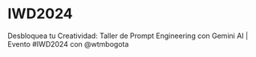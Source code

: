 # IWD2024
Desbloquea tu Creatividad: Taller de Prompt Engineering con Gemini AI | Evento #IWD2024 con @wtmbogota
